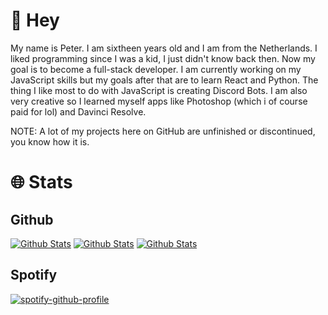 # 👋 Hey
My name is Peter. I am sixtheen years old and I am from the Netherlands. I liked programming since I was a kid, I just didn't know back then. Now my goal is to become a full-stack developer. I am currently working on my JavaScript skills but my goals after that are to learn React and Python. The thing I like most to do with JavaScript is creating Discord Bots. I am also very creative so I learned myself apps like Photoshop (which i of course paid for lol) and Davinci Resolve.

NOTE: A lot of my projects here on GitHub are unfinished or discontinued, you know how it is.

# 🌐 Stats
## Github
[![Github Stats](https://github-readme-stats.vercel.app/api?username=petervanderheijden&theme=radical&show_icons=true)](https://github.com/petervanderheijden)
[![Github Stats](https://streak-stats.demolab.com?user=petervanderheijden&theme=radical&date_format=j%2Fn%5B%2FY%5D)](https://github.com/petervanderheijden)
[![Github Stats](https://github-readme-stats.vercel.app/api/top-langs/?username=petervanderheijden&layout=compact&theme=radical&show_icons=true)](https://github.com/petervanderheijden)

## Spotify
[![spotify-github-profile](https://spotify-github-profile.vercel.app/api/view?uid=d%C3%A9sir%C3%A9evdheijden&cover_image=true&theme=default&bar_color_cover=false&bar_color=09ff00)](https://github.com/kittinan/spotify-github-profile)
